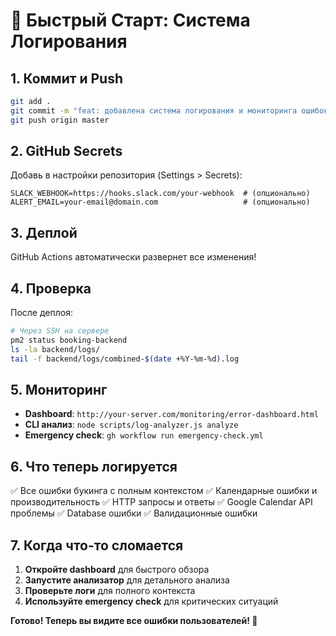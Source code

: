# 🚀 Быстрый Старт: Система Логирования

## 1. Коммит и Push
```bash
git add .
git commit -m "feat: добавлена система логирования и мониторинга ошибок"
git push origin master
```

## 2. GitHub Secrets
Добавь в настройки репозитория (Settings > Secrets):
```
SLACK_WEBHOOK=https://hooks.slack.com/your-webhook  # (опционально)
ALERT_EMAIL=your-email@domain.com                   # (опционально)
```

## 3. Деплой
GitHub Actions автоматически развернет все изменения!

## 4. Проверка
После деплоя:
```bash
# Через SSH на сервере
pm2 status booking-backend
ls -la backend/logs/
tail -f backend/logs/combined-$(date +%Y-%m-%d).log
```

## 5. Мониторинг
- **Dashboard**: `http://your-server.com/monitoring/error-dashboard.html`
- **CLI анализ**: `node scripts/log-analyzer.js analyze`
- **Emergency check**: `gh workflow run emergency-check.yml`

## 6. Что теперь логируется
✅ Все ошибки букинга с полным контекстом
✅ Календарные ошибки и производительность
✅ HTTP запросы и ответы
✅ Google Calendar API проблемы
✅ Database ошибки
✅ Валидационные ошибки

## 7. Когда что-то сломается
1. **Откройте dashboard** для быстрого обзора
2. **Запустите анализатор** для детального анализа
3. **Проверьте логи** для полного контекста
4. **Используйте emergency check** для критических ситуаций

**Готово! Теперь вы видите все ошибки пользователей! 🎉**

